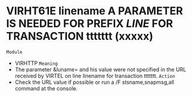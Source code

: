 # VIRHT61E linename A PARAMETER IS NEEDED FOR PREFIX $LINE$ FOR TRANSACTION ttttttt (xxxxx)
`Module`
- VIRHTTP
`Meaning`
- The parameter &luname= and his value were not specified in the URL received by VIRTEL on line linename for transaction ttttttt.
`Action`
- Check the URL value if possible or run a /F stsname,snapmsg,all command at the console.

